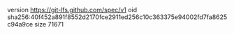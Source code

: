 version https://git-lfs.github.com/spec/v1
oid sha256:40f452a891f8552d2170fce2911ed256c10c363375e94002fd7fa8625c94a9ce
size 71671

